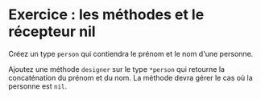 # Exercice : les méthodes et le récepteur nil

Créez un type `person` qui contiendra le prénom et le nom d'une personne.

Ajoutez une méthode `designer` sur le type `*person` qui retourne la concaténation du prénom et du nom.
La méthode devra gérer le cas où la personne est `nil`.

